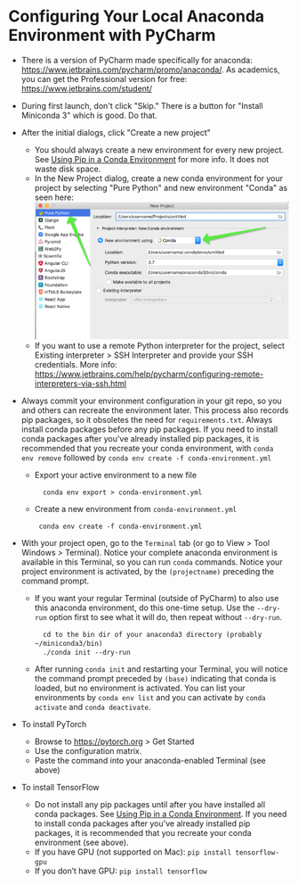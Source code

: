 
# Configuring Your Local Anaconda Environment with PyCharm

- There is a version of PyCharm made specifically for anaconda: https://www.jetbrains.com/pycharm/promo/anaconda/. As academics, you can get the Professional version for free: https://www.jetbrains.com/student/

- During first launch, don't click "Skip." There is a button for "Install Miniconda 3" which is good. Do that.

- After the initial dialogs, click "Create a new project"
	
	- You should always create a new environment for every new project. See [Using Pip in a Conda Environment](https://www.anaconda.com/using-pip-in-a-conda-environment/) for more info. It does not waste disk space.
	- In the New Project dialog, create a new conda environment for your project by selecting "Pure Python" and new environment "Conda" as seen here: 
	  ![pycharm_new_project_conda](images/pycharm_new_project_conda.png)
	- If you want to use a remote Python interpreter for the project, select Existing interpreter > SSH Interpreter and provide your SSH credentials. More info: https://www.jetbrains.com/help/pycharm/configuring-remote-interpreters-via-ssh.html
	
- Always commit your environment configuration in your git repo, so you and others can recreate the environment later. This process also records pip packages, so it obsoletes the need for `requirements.txt`. Always install conda packages before any pip packages. If you need to install conda packages after you've already installed pip packages, it is recommended that you recreate your conda environment, with `conda env remove` followed by `conda env create -f conda-environment.yml`

  - Export your active environment to a new file

          conda env export > conda-environment.yml

  - Create a new environment from  `conda-environment.yml`
  
         conda env create -f conda-environment.yml

- With your project open, go to the `Terminal` tab (or go to View > Tool Windows > Terminal). Notice your complete anaconda environment is available in this Terminal, so you can run `conda` commands. Notice your project environment is activated, by the `(projectname)` preceding the command prompt.

  - If you want your regular Terminal (outside of PyCharm) to also use this anaconda environment, do this one-time setup. Use the `--dry-run` option first to see what it will do, then repeat without `--dry-run`.

          cd to the bin dir of your anaconda3 directory (probably ~/miniconda3/bin)
          ./conda init --dry-run

  - After running `conda init` and restarting your Terminal, you will notice the command prompt preceded by `(base)` indicating that conda is loaded, but no environment is activated. You can list your environments by `conda env list` and you can activate by `conda activate` and `conda deactivate`.

- To install PyTorch 

  - Browse to https://pytorch.org > Get Started
  - Use the configuration matrix.
  - Paste the command into your anaconda-enabled Terminal (see above)

- To install TensorFlow 
  - Do not install any pip packages until after you have installed all conda packages. See [Using Pip in a Conda Environment](https://www.anaconda.com/using-pip-in-a-conda-environment/).  If you need to install conda packages after you've already installed pip packages, it is recommended that you recreate your conda environment (see above).
  - If you have GPU (not supported on Mac): `pip install tensorflow-gpu`
  - If you don’t have GPU: `pip install tensorflow`
